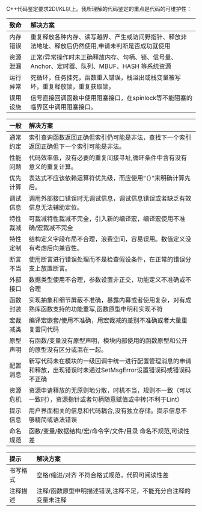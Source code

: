 C++代码鉴定要求2DI/KL以上。我所理解的代码鉴定的重点是代码的可维护性：

|致命|解决方案|
|:-|:-|
|内存错误|重复释放各种内存、读写越界、产生或访问野指针、释放非法地址、释放后仍然使用,申请未判断是否成功就使用|
|资源泄漏|正常/异常操作时未正确释放内存、句柄、锁、信号量、Anchor、定时器、队列、MBUF、HASH 等系统资源|
|运行异常|死循环，任务挂死，函数重入错误，栈溢出或栈变量被写坏，重复释放锁，重复获取锁。|
|误用设施|信号直接回调函数中使用阻塞接口，在spinlock等不能阻塞的临界区中调用阻塞接口。|

|一般|解决方案|
|:-|:-|
|通常约定|索引查询函数返回正确但索引仍可能是非法，查找下一个索引返回正确但下一个索引可能是非法。|
|性能问题|代码效率低，没有必要的重复间接寻址,循环条件中含有没有意义的重复计算。|
|优先计算|表达式不应该依赖运算符优先级，而应使用“（）”来明确计算先后。|
|调试信息|调用外部接口错误时无调试信息，调试信息错误或者缺乏有效信息无法辅助定位。|
|特性裁减|可裁减特性裁减不完全，引入新的编译宏，编译宏使用不准确/宏裁减不完全|
|特性定制|结构定义字段布局不合理，浪费空间，容易误用。数值定义没有考虑后向兼容性。|
|断言不当|使用断言进行错误处理而不是检查假设条件，在正常的错误分支上放置断言。|
|外部接口|数据类型使用不合理，参数设置非正交，功能定义不准确或不合理|
|函数封装|实现抽象和细节屏蔽不准确，暴露内幕或者使用复杂，对有成熟库函数支持的功能重写,函数原型申明和实现不符|
|宏裁减类|编译宏嵌套/使用不准确，用宏裁减的差别不准确或者大量重复雷同代码|
|原型声明|有函数/变量没有原型声明，模块内部使用的函数原型和公开的原型没有区分或混在一起。|
|配置消息|新写代码未在模块的一级回调中统一进行配置管理消息的申请和释放，出现错误时未通过SetMsgError设置错误码或错误码不正确|
|资源危机|资源申请释放的无原则地分散，时机不当，规则不一致（可以一致时），资源指针或者句柄随意赋值或中转(不利于Lint）|
|提示信息|用户界面相关的信息和代码耦合,没有独立存储。提示信息不够精简或语法错误|
|命名规范|函数/变量/数据结构/宏/命令字/文件/目录 命名不规范,可读性差|

|提示|解决方案|
|:-|:-|
|书写格式|空格/缩进/对齐 不符合格式规范，代码可阅读性差|
|注释描述|注释/函数原型申明描述错误,注释不足，不能充分自注释的变量未注释|
